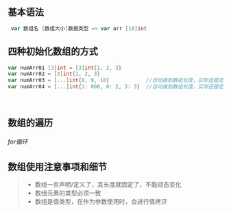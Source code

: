 ## 基本语法  

```go
 var 数组名 [数组大小]数据类型 => var arr [10]int
```



## 四种初始化数组的方式

```go
var numArr01 [3]int = [3]int{1, 2, 3}
var numArr02 = [3]int{1, 2, 3}
var numArr03 = [...]int{8, 9, 10}            //自动推到数组长度，实际还是定长数组
var numArr04 = [...]int{1: 800, 0: 2, 3: 3}  //自动推到数组长度，实际还是定长数组
```

​    

## 数组的遍历

###### for循环



## 数组使用注意事项和细节

>   -   数组一旦声明/定义了，其长度就固定了，不能动态变化
>   -   数组元素的类型必须一致
>   -   数组是值类型，在作为参数使用时，会进行值拷贝